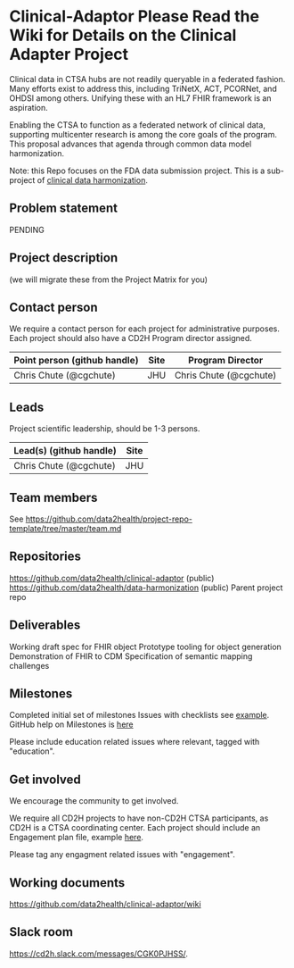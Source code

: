
# Clinical-Adaptor Please Read the Wiki for Details on the Clinical Adapter Project
Clinical data in CTSA hubs are not readily queryable in a federated fashion.  Many efforts exist to address this, including TriNetX, ACT, PCORNet, and OHDSI among others.  Unifying these with an HL7 FHIR framework is an aspiration. 

Enabling the CTSA to function as a federated network of clinical data, supporting multicenter research is among the core goals of the program. This proposal advances that agenda through common data model harmonization.

Note: this Repo focuses on the FDA data submission project.  This is a sub-project of [clinical data harmonization](https://github.com/data2health/data-harmonization).

## Problem statement
PENDING

## Project description
(we will migrate these from the Project Matrix for you)

## Contact person

We require a contact person for each project for administrative purposes. Each project should also have a CD2H Program director assigned.

Point person (github handle) | Site | Program Director
----------|--------------|---------------
Chris Chute (@cgchute) | JHU | Chris Chute (@cgchute)

## Leads 

Project scientific leadership, should be 1-3 persons. 

Lead(s) (github handle) | Site
----------|--------------|
Chris Chute (@cgchute) | JHU 


## Team members 

See https://github.com/data2health/project-repo-template/tree/master/team.md

## Repositories
https://github.com/data2health/clinical-adaptor (public)
https://github.com/data2health/data-harmonization (public) Parent project repo

## Deliverables
Working draft spec for FHIR object
Prototype tooling for object generation
Demonstration of FHIR to CDM
Specification of semantic mapping challenges

## Milestones 
Completed initial set of milestones
Issues with checklists  see [example](https://github.com/data2health/project-repo-template/issues/2).
GitHub help on Milestones is [here](https://help.github.com/articles/creating-and-editing-milestones-for-issues-and-pull-requests/)

Please include education related issues where relevant, tagged with "education". 

## Get involved
We encourage the community to get involved. 

We require all CD2H projects to have non-CD2H CTSA participants, as CD2H is a CTSA coordinating center. Each project should include an Engagement plan file, example [here](https://github.com/data2health/project-repo-template/blob/master/engagement.md). 

Please tag any engagment related issues with "engagement".

## Working documents
https://github.com/data2health/clinical-adaptor/wiki

## Slack room
https://cd2h.slack.com/messages/CGK0PJHSS/.  
